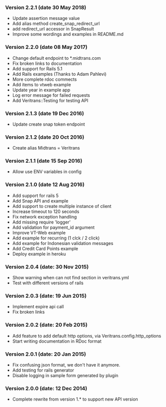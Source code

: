 ### Version 2.2.1 (date 30 May 2018)

* Update assertion message value
* Add alias method create_snap_redirect_url
* add redirect_url accessor in SnapResult
* Improve some wordings and examples in README.md 

### Version 2.2.0 (date 08 May 2017)

* Change default endpoint to *.midtrans.com
* Fix broken links to documentation
* Add support for Rails 5.1
* Add Rails examples (Thanks to Adam Pahlevi)
* More complete rdoc commects
* Add items to vtweb example
* Update year in example app
* Log error message for failed requests
* Add Veritrans::Testing for testing API

### Version 2.1.3 (date 19 Dec 2016)

* Update create snap token endpoint

### Version 2.1.2 (date 20 Oct 2016)

* Create alias Midtrans = Veritrans

### Version 2.1.1 (date 15 Sep 2016)

* Allow use ENV variables in config

### Version 2.1.0 (date 12 Aug 2016)

* Add support for rails 5
* Add Snap API and example
* Add support to create multiple instance of client
* Increase timeout to 120 seconds
* Fix network exception handling
* Add missing require 'logger'
* Add validation for payment_id argument
* Improve VT-Web example
* Add example for recurring (1 clck / 2 click)
* Add example for Indonesian validation messages
* Add Credit Card Points example
* Deploy example in heroku

### Version 2.0.4  (date: 30 Nov 2015)

* Show warning when can not find section in veritrans.yml
* Test with different versions of rails

### Version 2.0.3  (date: 19 Jun 2015)

* Implement expire api call
* Fix broken links

### Version 2.0.2  (date: 20 Feb 2015)

* Add feature to add default http options, via Veritrans.config.http_options
* Start writing documentation in RDoc format

### Version 2.0.1  (date: 20 Jan 2015)

* Fix confusing json format, we don't have it anymore.
* Add testing for rails generator
* Disable logging in sample form generated by plugin

### Version 2.0.0  (date: 12 Dec 2014)

* Complete rewrite from version 1.* to support new API version
